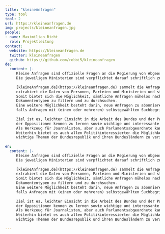 ```yaml
---
title: "kleineAnfragen"
type: tool
tool: 2
url: https://kleineanfragen.de
img: projects/kleineanfragen.jpg
people:
- name: Maximilian Richt
  role: Projektleitung
contact:
  website: https://kleineanfragen.de
  twitter: kleineanfragen
  github: https://github.com/robbi5/kleineanfragen
de:
  content: |-
     Kleine Anfragen sind offizielle Fragen an die Regierung von Abgeordneten der Landtage und des Bundestags.
     Die jeweiligen Ministerien sind verpflichtet darauf schriftlich zu antworten und das Ergebnis für die Öffentlichkeit zugänglich zu machen.
     
     [kleineAnfragen.de](https://kleineanfragen.de) sammelt die Anfragen und Antworten aus den einzelnen Parlamentsdokumentationen ein,
     extrahiert die Daten von Personen, Parteien und Ministerien und stellt sie dann unter einer einheitlichen Oberfläche zu Verfügung.
     Somit bietet sich die Möglichkeit, sämtliche Anfragen mühelos nach Schlüsselwörtern, Parlamenten oder
     Dokumententypen zu filtern und zu durchsuchen.
     Eine weitere Möglichkeit besteht darin, neue Anfragen zu abonnieren und sich Benachrichtigungen senden zu lassen,
     falls Anfragen mit (einem oder mehreren) selbstgewählten Suchbegriffen erscheinen.
     
     Ziel ist es, leichter Einsicht in die Arbeit des Bundes und der Parlamente zu erhalten, Meinungen und Interessen
     der Oppositionen kennen zu lernen sowie wichtige und interessante Details zum Vorschein zu bringen.
     Als Werkzeug für Journalisten, aber auch Parlamentsabgeordnete kann es die tägliche Arbeit erleichtern.
     Weiterhin bietet es auch allen Politikinteressierten die Möglichkeit, sich einen tieferen Einblick in
     wichtige Themen der Bundesrepublik und ihren Bundesländern zu verschaffen und sich über ein Thema genauer zu informieren.
     
en:
  content: |-
     Kleine Anfragen sind offizielle Fragen an die Regierung von Abgeordneten der Landtage und des Bundestags.
     Die jeweiligen Ministerien sind verpflichtet darauf schriftlich zu antworten und das Ergebnis für die Öffentlichkeit zugänglich zu machen.
     
     [kleineAnfragen.de](https://kleineanfragen.de) sammelt die Anfragen und Antworten aus den einzelnen Parlamentsdokumentationen ein,
     extrahiert die Daten von Personen, Parteien und Ministerien und stellt sie dann unter einer einheitlichen Oberfläche zu Verfügung.
     Somit bietet sich die Möglichkeit, sämtliche Anfragen mühelos nach Schlüsselwörtern, Parlamenten oder
     Dokumententypen zu filtern und zu durchsuchen.
     Eine weitere Möglichkeit besteht darin, neue Anfragen zu abonnieren und sich Benachrichtigungen senden zu lassen,
     falls Anfragen mit (einem oder mehreren) selbstgewählten Suchbegriffen erscheinen.
     
     Ziel ist es, leichter Einsicht in die Arbeit des Bundes und der Parlamente zu erhalten, Meinungen und Interessen
     der Oppositionen kennen zu lernen sowie wichtige und interessante Details zum Vorschein zu bringen.
     Als Werkzeug für Journalisten, aber auch Parlamentsabgeordnete kann es die tägliche Arbeit erleichtern.
     Weiterhin bietet es auch allen Politikinteressierten die Möglichkeit, sich einen tieferen Einblick in
     wichtige Themen der Bundesrepublik und ihren Bundesländern zu verschaffen und sich über ein Thema genauer zu informieren.
     
---
```


